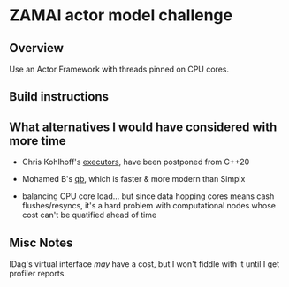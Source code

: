 
# ZAMAI actor model challenge


## Overview

Use an Actor Framework with threads pinned on CPU cores.


## Build instructions


## What alternatives I would have considered with more time

* Chris Kohlhoff's [executors](https://github.com/executors/executors), have been postponed from C++20
* Mohamed B's [qb](https://github.com/isndev/qb), which is faster & more modern than Simplx

* balancing CPU core load... but since data hopping cores means cash flushes/resyncs, it's a hard problem with computational nodes whose cost can't be quatified ahead of time


## Misc Notes

IDag's virtual interface *may* have a cost, but I won't fiddle with it until I get profiler reports.

